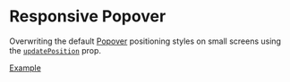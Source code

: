# Responsive Popover

<div data-description>

Overwriting the default <a href="/components/popover">Popover</a> positioning styles on small screens using the <a href="/apis/popover#updateposition"><code>updatePosition</code></a> prop.

</div>

<a href="./index.tsx" data-playground>Example</a>
